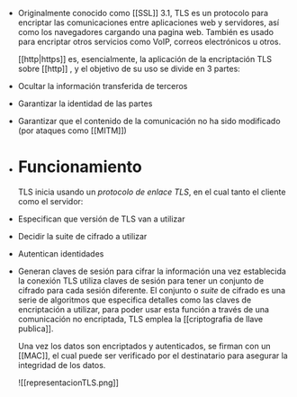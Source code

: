 - Originalmente conocido como [[SSL]] 3.1, TLS es un protocolo para encriptar las comunicaciones entre aplicaciones web y servidores, así como los navegadores cargando una pagina web. También es usado para encriptar otros servicios como VoIP, correos electrónicos  u otros.
  
  [[http|https]] es, esencialmente, la aplicación de la encriptación TLS sobre [[http]] , y el objetivo de su uso se divide en 3 partes:
- Ocultar la información transferida de terceros
- Garantizar la identidad de las partes
- Garantizar que el contenido de la comunicación no ha sido modificado (por ataques como [[MITM]])
- # Funcionamiento
  TLS inicia usando un _protocolo de enlace TLS_, en el cual tanto el cliente como el servidor:
- Especifican que versión de TLS van a utilizar
- Decidir la suite de cifrado a utilizar
- Autentican identidades
- Generan claves de sesión para cifrar la información una vez establecida la conexión
  TLS utiliza claves de sesión para tener un conjunto de cifrado para cada sesión diferente. El conjunto o _suite_ de cifrado es una serie de algoritmos que especifica detalles como las claves de encriptación a utilizar, para poder usar esta función a través de una comunicación no encriptada, TLS emplea la [[criptografia de llave publica]].
  
  Una vez los datos son encriptados y autenticados, se firman con un [[MAC]], el cual puede ser verificado por el destinatario para asegurar la integridad de los datos.
  
  ![[representacionTLS.png]]